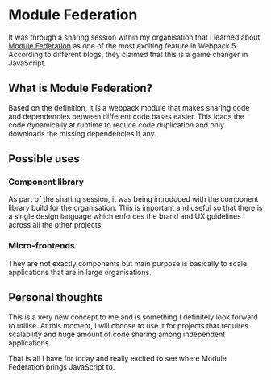 # Module Federation

It was through a sharing session within my organisation that I learned about [Module Federation](https://webpack.js.org/concepts/module-federation/) as one of the most exciting feature in Webpack 5. According to different blogs, they claimed that this is a game changer in JavaScript.

## What is Module Federation?

Based on the definition, it is a webpack module that makes sharing code and dependencies between different code bases easier. This loads the code dynamically at runtime to reduce code duplication and only downloads the missing dependencies if any.

## Possible uses

### Component library

As part of the sharing session, it was being introduced with the component library build for the organisation. This is important and useful so that there is a single design language which enforces the brand and UX guidelines across all the other projects.

### Micro-frontends

They are not exactly components but main purpose is basically to scale applications that are in large organisations.

## Personal thoughts

This is a very new concept to me and is something I definitely look forward to utilise. At this moment, I will choose to use it for projects that requires scalability and huge amount of code sharing among independent applications.

That is all I have for today and really excited to see where Module Federation brings JavaScript to.
